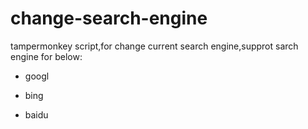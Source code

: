 # change-search-engine

tampermonkey script,for change current search engine,supprot sarch engine for below:

- googl

- bing

- baidu
